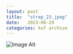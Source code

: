 ```yaml
---
layout:	post
title:	"strep_23.jpeg"
date:	2023-06-29
categories:	kof archive
---
```


![Image Alt](https://k0f.github.io/assets/strep_23.jpeg)